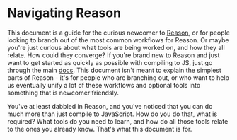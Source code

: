 # Navigating Reason

This document is a guide for the curious newcomer to [Reason](https://reasonml.github.io/), or for people looking to branch out of the most common workflows for Reason. Or maybe you're just curious about what tools are being worked on, and how they all relate. How could they converge?
If you're brand new to Reason and just want to get started as quickly as possible with compiling to JS, just go through the main [docs](https://reasonml.github.io/). This document isn't meant to explain the simplest parts of Reason - it's for people who are branching out, or who want to help us eventually unify a lot of these workflows and optional tools into something that is newcomer friendsly.

You've at least dabbled in Reason, and you've noticed that you can do much more than just compile to JavaScript. How do you do that, what is required? What tools do you need to learn, and how do all those tools relate to the ones you already know. That's what this document is for.


